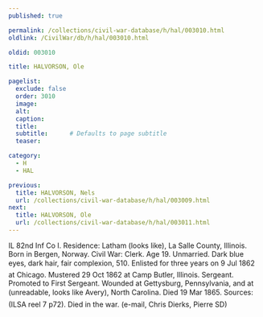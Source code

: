 ```yaml
---
published: true

permalink: /collections/civil-war-database/h/hal/003010.html
oldlink: /CivilWar/db/h/hal/003010.html

oldid: 003010

title: HALVORSON, Ole

pagelist:
  exclude: false
  order: 3010
  image: 
  alt:
  caption:
  title:
  subtitle:      # Defaults to page subtitle
  teaser:

category: 
  - H 
  - HAL

previous:
  title: HALVORSON, Nels
  url: /collections/civil-war-database/h/hal/003009.html  
next:
  title: HALVORSON, Ole
  url: /collections/civil-war-database/h/hal/003011.html   
---
```

IL 82nd Inf Co I. Residence: Latham (looks like), La Salle County, Illinois. Born in Bergen, Norway. Civil War: Clerk. Age 19. Unmarried. Dark blue eyes, dark hair, fair complexion, 5&#146;10&#148;. Enlisted for three years on 9 Jul 1862 at Chicago. Mustered 29 Oct 1862 at Camp Butler, Illinois. Sergeant. Promoted to First Sergeant. Wounded at Gettysburg, Pennsylvania, and at (unreadable, looks like &#147;Avery&#148;), North Carolina. Died 19 Mar 1865. Sources: (ILSA reel 7 p72). &#147;Died in the war.&#148; (e-mail, Chris Dierks, Pierre SD)